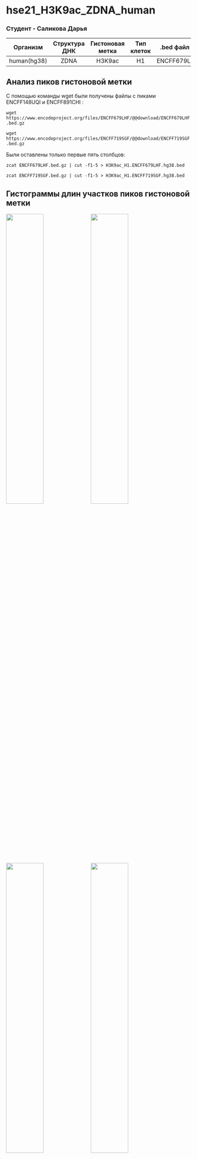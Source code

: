 # hse21_H3K9ac_ZDNA_human

### Cтудент - Саликова Дарья
| Организм      | Структура ДНК | Гистоновая метка | Тип клеток| .bed файл 1| .bed файл 2  |
| ------------- |:-------------:|:----------------:|:---------:|:----------:|:------------:|
| human(hg38)   | ZDNA          | H3K9ac           | H1      | ENCFF679LHF| ENCFF719SGF |

## Анализ пиков гистоновой метки

С помощью команды wget были получены файлы с пиками ENCFF148UQI и ENCFF891CHI :

`wget https://www.encodeproject.org/files/ENCFF679LHF/@@download/ENCFF679LHF.bed.gz` 

`wget https://www.encodeproject.org/files/ENCFF719SGF/@@download/ENCFF719SGF.bed.gz`

Были оставлены только первые пять столбцов:

`zcat ENCFF679LHF.bed.gz | cut -f1-5 > H3K9ac_H1.ENCFF679LHF.hg38.bed` 

`zcat ENCFF719SGF.bed.gz | cut -f1-5 > H3K9ac_H1.ENCFF719SGF.hg38.bed`

## Гистограммы длин участков пиков гистоновой метки

<p float="left">
  <img width="45%" src="https://github.com/Ramsey21/hse21_H3K9ac_ZDNA_human/blob/master/images/len_hist.H3K9ac_H1.ENCFF679LHF.hg38.png" />
  <img width="45%" src="https://github.com/Ramsey21/hse21_H3K9ac_ZDNA_human/blob/master/images/len_hist.H3K9ac_H1.ENCFF679LHF.hg19.png" />
</p>

<p float="left">
  <img width="45%" src="https://github.com/Ramsey21/hse21_H3K9ac_ZDNA_human/blob/master/images/len_hist.H3K9ac_H1.ENCFF719SGF.hg38.png" />
  <img width="45%" src="https://github.com/Ramsey21/hse21_H3K9ac_ZDNA_human/blob/master/images/len_hist.H3K9ac_H1.ENCFF719SGF.hg19.png" />
</p>

## Распредление длин пиков после фильтраци ( < 5000)

<p float="left">
  <img width="45%" src="https://github.com/Ramsey21/hse21_H3K9ac_ZDNA_human/blob/master/images/filter_peaks.H3K9ac_H1.ENCFF679LHF.hg19.init.hist.png" />
  <img width="45%" src="https://github.com/Ramsey21/hse21_H3K9ac_ZDNA_human/blob/master/images/filter_peaks.H3K9ac_H1.ENCFF679LHF.hg19.filtered.hist.png" />
</p>

<p float="left">
  <img width="45%" src="https://github.com/Ramsey21/hse21_H3K9ac_ZDNA_human/blob/master/images/filter_peaks.H3K9ac_H1.ENCFF719SGF.hg19.init.hist.png" />
  <img width="45%" src="https://github.com/Ramsey21/hse21_H3K9ac_ZDNA_human/blob/master/images/filter_peaks.H3K9ac_H1.ENCFF719SGF.hg19.filtered.hist.png" />
</p>

## Расположение пиков гистоновой метки H3K9ac относительно аннотироанных генов

<p float="left">
  <img width="45%" src="https://github.com/Ramsey21/hse21_H3K9ac_ZDNA_human/blob/master/images/chip_seeker.H3K9ac_H1.ENCFF679LHF.hg19.filtered.plotAnnoPie.png" />
  <img width="45%" src="https://github.com/Ramsey21/hse21_H3K9ac_ZDNA_human/blob/master/images/chip_seeker.H3K9ac_H1.ENCFF719SGF.hg19.filtered.plotAnnoPie.png" />
</p>

Объединяем файлы с пиками с помощью bedtools

`cat  *.filtered.bed  |   sort -k1,1 -k2,2n   |   bedtools merge   >  H3K9ac_H1.merge.hg19.bed`

Визуализируем в геномном браузере файлы с пиками и файл с объединенными пиками: 

`track visibility=dense name="ENCFF679LHF" description="H3K9ac_H1.ENCFF679LHF.hg19.filtered.bed"
https://raw.githubusercontent.com/Ramsey21/hse21_H3K9ac_ZDNA_human/master/data/H3K9ac_H1.ENCFF679LHF.hg19.filtered.bed`

`track visibility=dense name="ENCFF719SGF"  description="H3K9ac_H1.ENCFF719SGF.hg19.filtered.bed"
https://raw.githubusercontent.com/Ramsey21/hse21_H3K9ac_ZDNA_human/master/data/H3K9ac_H1.ENCFF719SGF.hg19.filtered.bed`

`track visibility=dense name="ChIP_merge"  color=50,50,200   description="H3K9ac_H1.merge.hg19.bed"
https://raw.githubusercontent.com/Ramsey21/hse21_H3K9ac_ZDNA_human/master/data/H3K9ac_H1.merge.hg19.bed`

Убеждаемся в корректности работы bedtools:

<img alt="ex0" src="https://github.com/Ramsey21/hse21_H3K9ac_ZDNA_human/blob/master/images/image_merge.PNG">



## Анализ участков вторичной структуры ДНК
### Распределение длин участков вторичной структуры ДНК 

<img width="60%" src="https://github.com/Ramsey21/hse21_H3K9ac_ZDNA_human/blob/master/images/len_hist.DeepZ.png" />

### Расположение участков вторичной структуры относительно аннотированных генов

<img width="60%" src="https://github.com/Ramsey21/hse21_H3K9ac_ZDNA_human/blob/master/images/chip_seeker.DeepZ.plotAnnoPie.png" />

## Анализ пересечений гистоновой метки и структуры ДНК

Находим пересечения между гистоновой меткой и ZDNA

`bedtools intersect -a DeepZ.bed -b H3K9ac_H1.merge.hg19.bed > H3K9ac_H1.intersect_with_DeepZ.hg19.bed`

### Распределние длин участков пересечений

<img width="45%" src="https://github.com/Ramsey21/hse21_H3K9ac_ZDNA_human/blob/master/images/len_hist.H3K9ac_H1.intersect_with_DeepZ.hg19.png" />

### Визуализация в геномном браузере исходных участков структуры ДНК, а также их пересечения с гистоновой меткой

`track visibility=dense name="DeepZ"  color=0,200,0  description="DeepZ"
https://raw.githubusercontent.com/Ramsey21/hse21_H3K9ac_ZDNA_human/master/data/DeepZ.bed`

`track visibility=dense name="intersect_with_DeepZ"  color=200,0,0  description="H3K9ac_H1.intersect_with_DeepZ.bed"
https://raw.githubusercontent.com/Ramsey21/hse21_H3K9ac_ZDNA_human/master/data/H3K9ac_H1.intersect_with_DeepZ.bed`

Координаты: chr1:894,102-895,091

<img alt="ex1" src="https://github.com/Ramsey21/hse21_H3K9ac_ZDNA_human/blob/master/images/image_intersect.PNG">

[Ссылка](https://genome.ucsc.edu/s/Ramsey217/intersect) на сохранную сессию

### Ассоциируем полученные пересечения с ближайшими генами

<img width="45%" src="https://github.com/Ramsey21/hse21_H3K9ac_ZDNA_human/blob/master/images/chip_seeker.H3K9ac_H1.intersect_with_DeepZ.plotAnnoPie.png" />

Всего [8760](https://raw.githubusercontent.com/Ramsey21/hse21_H3K9ac_ZDNA_human/master/data/H3K9ac_H1.intersect_with_DeepZ.genes.txt) пиков, ассоциированных с генами, из них [5672](https://github.com/zradmila/hse21_H3K9ac_ZDNA_human/blob/main/data/H3K9ac_k562.intersect_with_DeepZ.genes_uniq.txt) уникальных

## GO-анализ

Был проведен GO-анализ для уникальных генов с использованием сайта http://pantherdb.org/ 

<img width="946" alt="go_analysis" src="https://github.com/Ramsey21/hse21_H3K9ac_ZDNA_human/blob/master/images/go.PNG">

Полный список категорий приведен [здесь](https://raw.githubusercontent.com/Ramsey21/hse21_H3K9ac_ZDNA_human/master/data/pantherdb_GO_analysis.txt)
